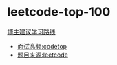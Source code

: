 # leetcode-top-100

[博主建议学习路线](https://www.zhihu.com/question/36738189/answer/908664455)

- [面试高频:codetop](https://codetop.cc/home)
- [题目来源:leetcode](https://leetcode.cn/)